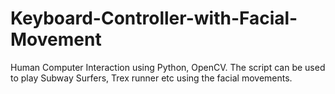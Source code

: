 # Keyboard-Controller-with-Facial-Movement
Human Computer Interaction using Python, OpenCV. The script can be used to play Subway Surfers, Trex runner etc using the facial movements.
